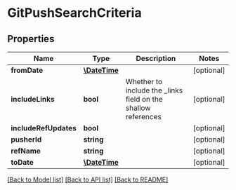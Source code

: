 # GitPushSearchCriteria

## Properties
Name | Type | Description | Notes
------------ | ------------- | ------------- | -------------
**fromDate** | [**\DateTime**](\DateTime.md) |  | [optional] 
**includeLinks** | **bool** | Whether to include the _links field on the shallow references | [optional] 
**includeRefUpdates** | **bool** |  | [optional] 
**pusherId** | **string** |  | [optional] 
**refName** | **string** |  | [optional] 
**toDate** | [**\DateTime**](\DateTime.md) |  | [optional] 

[[Back to Model list]](../README.md#documentation-for-models) [[Back to API list]](../README.md#documentation-for-api-endpoints) [[Back to README]](../README.md)


